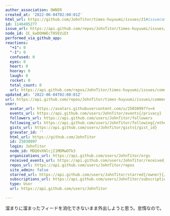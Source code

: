 ```yaml
---
author_association: OWNER
created_at: '2022-06-04T02:00:01Z'
html_url: https://github.com/JohnTitor/times-huyuumi/issues/21#issuecomment-1146495277
id: 1146495277
issue_url: https://api.github.com/repos/JohnTitor/times-huyuumi/issues/21
node_id: IC_kwDOHWEcT85EViEt
performed_via_github_app: 
reactions:
  "+1": 0
  "-1": 0
  confused: 0
  eyes: 0
  heart: 0
  hooray: 0
  laugh: 0
  rocket: 0
  total_count: 0
  url: https://api.github.com/repos/JohnTitor/times-huyuumi/issues/comments/1146495277/reactions
updated_at: '2022-06-04T02:00:01Z'
url: https://api.github.com/repos/JohnTitor/times-huyuumi/issues/comments/1146495277
user:
  avatar_url: https://avatars.githubusercontent.com/u/25030997?v=4
  events_url: https://api.github.com/users/JohnTitor/events{/privacy}
  followers_url: https://api.github.com/users/JohnTitor/followers
  following_url: https://api.github.com/users/JohnTitor/following{/other_user}
  gists_url: https://api.github.com/users/JohnTitor/gists{/gist_id}
  gravatar_id: ''
  html_url: https://github.com/JohnTitor
  id: 25030997
  login: JohnTitor
  node_id: MDQ6VXNlcjI1MDMwOTk3
  organizations_url: https://api.github.com/users/JohnTitor/orgs
  received_events_url: https://api.github.com/users/JohnTitor/received_events
  repos_url: https://api.github.com/users/JohnTitor/repos
  site_admin: false
  starred_url: https://api.github.com/users/JohnTitor/starred{/owner}{/repo}
  subscriptions_url: https://api.github.com/users/JohnTitor/subscriptions
  type: User
  url: https://api.github.com/users/JohnTitor

---
```

溜まりに溜まったフィードを消化できないまま外出しようと思う。怠惰なので。